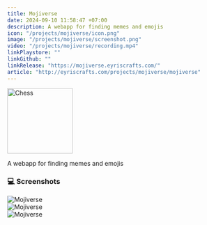 ```yaml
---
title: Mojiverse
date: 2024-09-10 11:58:47 +07:00
description: A webapp for finding memes and emojis
icon: "/projects/mojiverse/icon.png"
image: "/projects/mojiverse/screenshot.png"
video: "/projects/mojiverse/recording.mp4"
linkPlaystore: ""
linkGithub: ""
linkRelease: "https://mojiverse.eyriscrafts.com/"
article: "http://eyriscrafts.com/projects/mojiverse/mojiverse"
---
```



<div class="flex flex-col items-center gap-4 mb-10"> 
  <img src="/projects/mojiverse/icon.png" width='150px' alt="Chess" >

A webapp for finding memes and emojis

</div>


<h3 class="mb-5 mt-10"> 💻 Screenshots </h3>

<div class="flex flex-col flex-wrap items-center">
<img src="/projects/mojiverse/screenshot.png"  alt="Mojiverse" class="hover:scale-125 transition inline-block overflow-hidden">
<br/>
<img src="/projects/mojiverse/screenshot2.png"  alt="Mojiverse" class="hover:scale-125 transition inline-block overflow-hidden">
<br/>
<img src="/projects/mojiverse/screenshot3.png"  alt="Mojiverse" class="hover:scale-125 transition inline-block overflow-hidden">

</div>


<br/>
<br/>
<br/>




